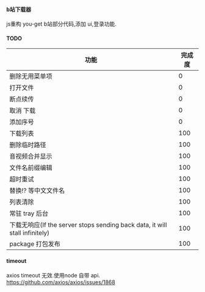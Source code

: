 #### b站下载器
js重构 you-get b站部分代码,添加 ui,登录功能.

#### TODO
功能 | 完成度
---|---
删除无用菜单项 | 0
打开文件 | 0
断点续传 | 0
取消 下载| 0
添加序号 | 0
下载列表| 100
删除临时路径 | 100
音视频合并显示 | 100
文件名前缀编辑 | 100
超时重试 | 100
替换!? 等中文文件名 | 100
列表清除 | 100
常驻 tray 后台 | 100
下载无响应(If the server stops sending back data, it will stall infinitely) | 100
package 打包发布 | 100

#### timeout
axios timeout 无效.使用node 自带 api.
https://github.com/axios/axios/issues/1868

